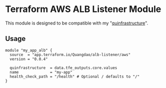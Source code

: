 # Terraform AWS ALB Listener Module

This module is designed to be compatible with my "[quinfrastructure](https://github.com/quangdaon/quinfrastructure)".

## Usage

```hcl
module "my_app_alb" {
  source  = "app.terraform.io/Quangdao/alb-listener/aws"
  version = "0.0.4"

  quinfrastructure  = data.tfe_outputs.core.values
  name              = "my-app"
  health_check_path = "/health" # Optional / defaults to "/"
}
```
